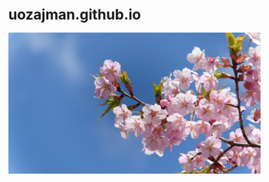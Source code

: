 # uozajman.github.io
![画像の説明](https://github.com/uozajman/uozajman.github.io/blob/main/29246635_s.jpg)
